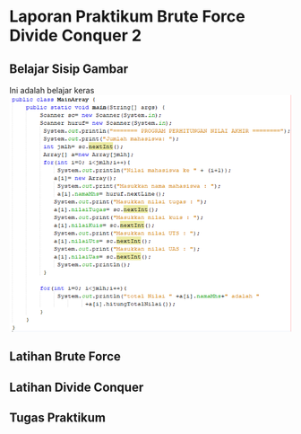 # Laporan Praktikum Brute Force Divide Conquer 2

## Belajar Sisip Gambar
Ini adalah belajar keras
<img src="Studyhard.png">

## Latihan Brute Force

## Latihan Divide Conquer


## Tugas Praktikum